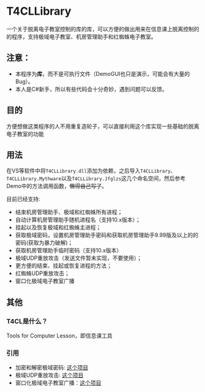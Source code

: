 # T4CLLibrary
一个关于脱离电子教室控制的库的库，可以方便的做出用来在信息课上脱离控制的的程序，支持极域电子教室、机房管理助手和红蜘蛛电子教室。

## 注意：
- 本程序为**库**，而不是可执行文件（DemoGUI也只是演示，可能会有大量的Bug）。
- 本人是C#新手，所以有些代码会十分奇妙，遇到问题可以反馈。

## 目的
方便想做这类程序的人不用重复造轮子，可以直接利用这个库实现一些基础的脱离电子教室的功能

## 用法
在VS等软件中将`T4CLLibrary.dll`添加为依赖，之后导入`T4CLLibrary`、`T4CLLibrary.Mythware`以及`T4CLLibrary.Jfglzs`这几个命名空间，然后参考Demo中的方法调用函数，~~懒得自己写了~~。

目前已经支持: 
- 结束机房管理助手、极域和红蜘蛛所有进程；
- 自动计算机房管理助手随机进程名（支持10.x版本）；
- 挂起以及恢复极域和红蜘蛛主进程；
- 获取极域密码，设置机房管理助手密码和获取机房管理助手9\.99版及以上的的密码(获取为暴力破解)；
- 获取机房管理助手临时密码（支持10.x版本）
- 极域UDP重放攻击（发送文件暂未实现，不要使用）；
- 更方便的结束、挂起或恢复进程的方法；
- 红蜘蛛UDP重放攻击；
- 窗口化极域电子教室广播

## 其他
### T4CL是什么？
Tools for Computer Lesson，即信息课工具
### 引用
- 加密和解密极域密码: [这个项目](https://github.com/MuliMuri/Mythware)
- 极域UDP重放攻击: [这个项目](https://github.com/ht0Ruial/Jiyu_udp_attack)
- 窗口化极域电子教室广播：[这个项目](https://github.com/BengbuGuards/MythwareToolkit)
